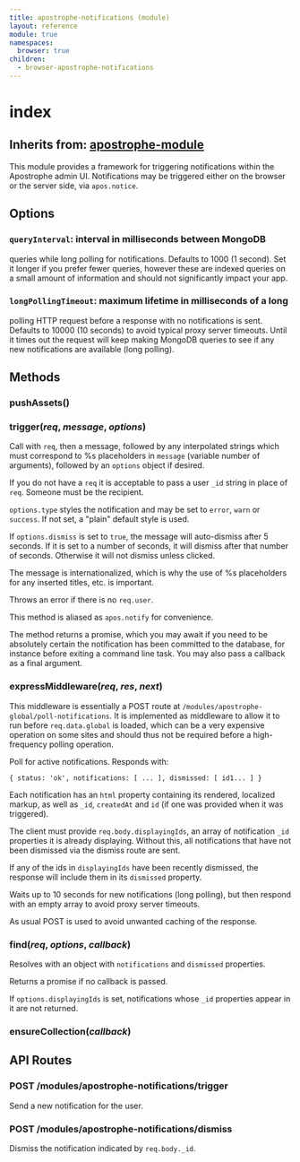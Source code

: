 ```yaml
---
title: apostrophe-notifications (module)
layout: reference
module: true
namespaces:
  browser: true
children:
  - browser-apostrophe-notifications
---
```


# index

## Inherits from: [apostrophe-module](https://github.com/apostrophecms/apostrophe-documentation/tree/e71017392b54a258d8d72811456c862139150a96/modules/apostrophe-module/index.html)

This module provides a framework for triggering notifications within the Apostrophe admin UI. Notifications may be triggered either on the browser or the server side, via `apos.notice`.

## Options

### `queryInterval`: interval in milliseconds between MongoDB

queries while long polling for notifications. Defaults to 1000 \(1 second\). Set it longer if you prefer fewer queries, however these are indexed queries on a small amount of information and should not significantly impact your app.

### `longPollingTimeout`: maximum lifetime in milliseconds of a long

polling HTTP request before a response with no notifications is sent. Defaults to 10000 \(10 seconds\) to avoid typical proxy server timeouts. Until it times out the request will keep making MongoDB queries to see if any new notifications are available \(long polling\).

## Methods

### pushAssets\(\)

### trigger\(_req_, _message_, _options_\)

Call with `req`, then a message, followed by any interpolated strings which must correspond to %s placeholders in `message` \(variable number of arguments\), followed by an `options` object if desired.

If you do not have a `req` it is acceptable to pass a user `_id` string in place of `req`. Someone must be the recipient.

`options.type` styles the notification and may be set to `error`, `warn` or `success`. If not set, a "plain" default style is used.

If `options.dismiss` is set to `true`, the message will auto-dismiss after 5 seconds. If it is set to a number of seconds, it will dismiss after that number of seconds. Otherwise it will not dismiss unless clicked.

The message is internationalized, which is why the use of %s placeholders for any inserted titles, etc. is important.

Throws an error if there is no `req.user`.

This method is aliased as `apos.notify` for convenience.

The method returns a promise, which you may await if you need to be absolutely certain the notification has been committed to the database, for instance before exiting a command line task. You may also pass a callback as a final argument.

### expressMiddleware\(_req_, _res_, _next_\)

This middleware is essentially a POST route at `/modules/apostrophe-global/poll-notifications`. It is implemented as middleware to allow it to run before `req.data.global` is loaded, which can be a very expensive operation on some sites and should thus not be required before a high-frequency polling operation.

Poll for active notifications. Responds with:

`{ status: 'ok', notifications: [ ... ], dismissed: [ id1... ] }`

Each notification has an `html` property containing its rendered, localized markup, as well as `_id`, `createdAt` and `id` \(if one was provided when it was triggered\).

The client must provide `req.body.displayingIds`, an array of notification `_id` properties it is already displaying. Without this, all notifications that have not been dismissed via the dismiss route are sent.

If any of the ids in `displayingIds` have been recently dismissed, the response will include them in its `dismissed` property.

Waits up to 10 seconds for new notifications \(long polling\), but then respond with an empty array to avoid proxy server timeouts.

As usual POST is used to avoid unwanted caching of the response.

### find\(_req_, _options_, _callback_\)

Resolves with an object with `notifications` and `dismissed` properties.

Returns a promise if no callback is passed.

If `options.displayingIds` is set, notifications whose `_id` properties appear in it are not returned.

### ensureCollection\(_callback_\)

## API Routes

### POST /modules/apostrophe-notifications/trigger

Send a new notification for the user.

### POST /modules/apostrophe-notifications/dismiss

Dismiss the notification indicated by `req.body._id`.

